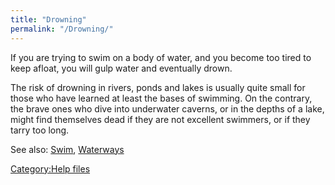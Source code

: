 ```yaml
---
title: "Drowning"
permalink: "/Drowning/"
---
```


If you are trying to swim on a body of water, and you become too tired
to keep afloat, you will gulp water and eventually drown.

The risk of drowning in rivers, ponds and lakes is usually quite small
for those who have learned at least the bases of swimming. On the
contrary, the brave ones who dive into underwater caverns, or in the
depths of a lake, might find themselves dead if they are not excellent
swimmers, or if they tarry too long.

See also: [Swim](Swim "wikilink"), [Waterways](Waterways "wikilink")

[Category:Help files](Category:Help_files "wikilink")
